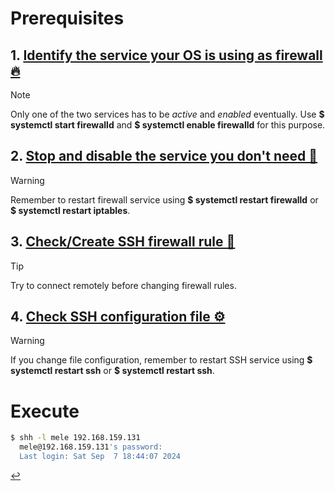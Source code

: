 # Prerequisites

## 1. [Identify the service your OS is using as firewall 🔥](firewall-identify.md)
> [!NOTE]
> Only one of the two services has to be *active* and *enabled* eventually.
> Use **$ systemctl start firewalld** and **$ systemctl enable firewalld** for this purpose.

## 2. [Stop and disable the service you don't need 🚫](firewall-stop.md)
> [!WARNING]
> Remember to restart firewall service using **$ systemctl restart firewalld** or **$ systemctl restart iptables**.

## 3. [Check/Create SSH firewall rule 🚪](firewall-state.md)
> [!TIP]
> Try to connect remotely before changing firewall rules.

## 4. [Check SSH configuration file ⚙️](ssh-config.md)
> [!WARNING]
> If you change file configuration, remember to restart SSH service using **$ systemctl restart ssh** or **$ systemctl restart ssh**.

# Execute
```bash
$ shh -l mele 192.168.159.131
  mele@192.168.159.131's password:
  Last login: Sat Sep  7 18:44:07 2024
```
[↩️](../Linux.md)
